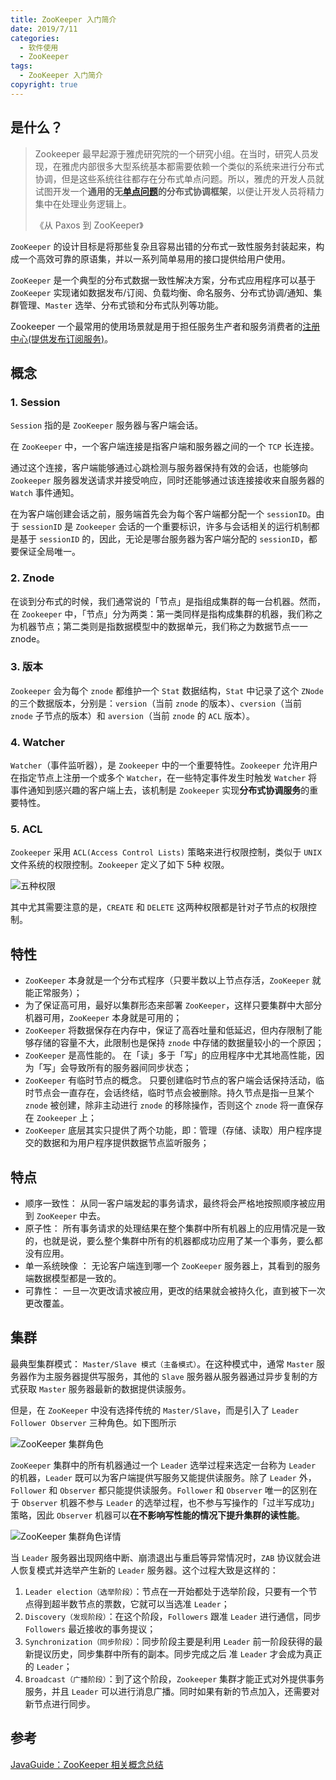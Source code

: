 ```yaml
---
title: ZooKeeper 入门简介
date: 2019/7/11
categories:
  - 软件使用
  - ZooKeeper
tags:
  - ZooKeeper 入门简介
copyright: true
---
```


## 是什么？

> Zookeeper 最早起源于雅虎研究院的一个研究小组。在当时，研究人员发现，在雅虎内部很多大型系统基本都需要依赖一个类似的系统来进行分布式协调，但是这些系统往往都存在分布式单点问题。所以，雅虎的开发人员就试图开发一个**通用的无[单点问题][1]的分布式协调框架**，以便让开发人员将精力集中在处理业务逻辑上。
> 
> 《从 Paxos 到 ZooKeeper》

`ZooKeeper` 的设计目标是将那些复杂且容易出错的分布式一致性服务封装起来，构成一个高效可靠的原语集，并以一系列简单易用的接口提供给用户使用。

`ZooKeeper` 是一个典型的分布式数据一致性解决方案，分布式应用程序可以基于 `ZooKeeper` 实现诸如数据发布/订阅、负载均衡、命名服务、分布式协调/通知、集群管理、`Master` 选举、分布式锁和分布式队列等功能。

Zookeeper 一个最常用的使用场景就是用于担任服务生产者和服务消费者的[注册中心(提供发布订阅服务)][2]。

## 概念

### 1. Session

`Session` 指的是 `ZooKeeper` 服务器与客户端会话。

在 `ZooKeeper` 中，一个客户端连接是指客户端和服务器之间的一个 `TCP` 长连接。

通过这个连接，客户端能够通过心跳检测与服务器保持有效的会话，也能够向 `Zookeeper` 服务器发送请求并接受响应，同时还能够通过该连接接收来自服务器的 `Watch` 事件通知。

在为客户端创建会话之前，服务端首先会为每个客户端都分配一个 `sessionID`。由于 `sessionID` 是 `Zookeeper` 会话的一个重要标识，许多与会话相关的运行机制都是基于 `sessionID` 的，因此，无论是哪台服务器为客户端分配的 `sessionID`，都要保证全局唯一。

### 2. Znode

在谈到分布式的时候，我们通常说的「节点」是指组成集群的每一台机器。然而，在 `Zookeeper` 中，「节点」分为两类：第一类同样是指构成集群的机器，我们称之为机器节点；第二类则是指数据模型中的数据单元，我们称之为数据节点一一znode。


### 3. 版本

`Zookeeper` 会为每个 `znode` 都维护一个 `Stat` 数据结构，`Stat` 中记录了这个 `ZNode` 的三个数据版本，分别是：`version`（当前 `znode` 的版本）、`cversion`（当前 `znode` 子节点的版本）和 `aversion`（当前 `znode` 的 `ACL` 版本）。

### 4. Watcher

`Watcher`（事件监听器），是 `Zookeeper` 中的一个重要特性。`Zookeeper` 允许用户在指定节点上注册一个或多个 `Watcher`，在一些特定事件发生时触发 `Watcher` 将事件通知到感兴趣的客户端上去，该机制是 `Zookeeper` 实现**分布式协调服务**的重要特性。

### 5. ACL

`Zookeeper` 采用 `ACL(Access Control Lists)` 策略来进行权限控制，类似于 `UNIX` 文件系统的权限控制。`Zookeeper` 定义了如下 5种 权限。

![五种权限][3]

其中尤其需要注意的是，`CREATE` 和 `DELETE` 这两种权限都是针对子节点的权限控制。

## 特性

* `ZooKeeper` 本身就是一个分布式程序（只要半数以上节点存活，`ZooKeeper` 就能正常服务）；
* 为了保证高可用，最好以集群形态来部署 `ZooKeeper`，这样只要集群中大部分机器可用，`ZooKeeper` 本身就是可用的；
* `ZooKeeper` 将数据保存在内存中，保证了高吞吐量和低延迟，但内存限制了能够存储的容量不大，此限制也是保持 `znode` 中存储的数据量较小的一个原因；
* `ZooKeeper` 是高性能的。 在「读」多于「写」的应用程序中尤其地高性能，因为「写」会导致所有的服务器间同步状态；
* `ZooKeeper` 有临时节点的概念。 只要创建临时节点的客户端会话保持活动，临时节点会一直存在，会话终结，临时节点会被删除。持久节点是指一旦某个 `znode` 被创建，除非主动进行 `znode` 的移除操作，否则这个 `znode` 将一直保存在 `Zookeeper` 上；
* `ZooKeeper` 底层其实只提供了两个功能，即：管理（存储、读取）用户程序提交的数据和为用户程序提供数据节点监听服务；


## 特点

* 顺序一致性： 从同一客户端发起的事务请求，最终将会严格地按照顺序被应用到 `ZooKeeper` 中去。
* 原子性： 所有事务请求的处理结果在整个集群中所有机器上的应用情况是一致的，也就是说，要么整个集群中所有的机器都成功应用了某一个事务，要么都没有应用。
* 单一系统映像 ： 无论客户端连到哪一个 `ZooKeeper` 服务器上，其看到的服务端数据模型都是一致的。
* 可靠性： 一旦一次更改请求被应用，更改的结果就会被持久化，直到被下一次更改覆盖。

## 集群

最典型集群模式： `Master/Slave 模式（主备模式）`。在这种模式中，通常 `Master` 服务器作为主服务器提供写服务，其他的 `Slave` 服务器从服务器通过异步复制的方式获取 `Master` 服务器最新的数据提供读服务。

但是，在 `ZooKeeper` 中没有选择传统的 `Master/Slave`，而是引入了 `Leader Follower Observer` 三种角色。如下图所示

![ZooKeeper 集群角色][5]

`ZooKeeper` 集群中的所有机器通过一个 `Leader` 选举过程来选定一台称为 `Leader` 的机器，`Leader` 既可以为客户端提供写服务又能提供读服务。除了 `Leader` 外，`Follower` 和 `Observer` 都只能提供读服务。`Follower` 和 `Observer` 唯一的区别在于 `Observer` 机器不参与 `Leader` 的选举过程，也不参与写操作的「过半写成功」策略，因此 `Observer` 机器可以**在不影响写性能的情况下提升集群的读性能**。

![ZooKeeper 集群角色详情][6]

当 `Leader` 服务器出现网络中断、崩溃退出与重启等异常情况时，`ZAB` 协议就会进人恢复模式并选举产生新的 `Leader` 服务器。这个过程大致是这样的：
1. `Leader election（选举阶段）`：节点在一开始都处于选举阶段，只要有一个节点得到超半数节点的票数，它就可以当选准 `Leader`；
2. `Discovery（发现阶段）`：在这个阶段，`Followers` 跟准 `Leader` 进行通信，同步 `Followers` 最近接收的事务提议；
3. `Synchronization（同步阶段）`：同步阶段主要是利用 `Leader` 前一阶段获得的最新提议历史，同步集群中所有的副本。同步完成之后 准 `Leader` 才会成为真正的 `Leader`；
4. `Broadcast（广播阶段）`：到了这个阶段，`Zookeeper` 集群才能正式对外提供事务服务，并且 `Leader` 可以进行消息广播。同时如果有新的节点加入，还需要对新节点进行同步。

## 参考

[JavaGuide：ZooKeeper 相关概念总结][4]

[1]: https://wiki.blanc.site/
[2]: https://wiki.blanc.site/
[3]: https://img.blanc.site//wiki/img/20190711195553.png
[4]: https://snailclimb.top/JavaGuide/#/system-design/framework/ZooKeeper
[5]: https://img.blanc.site//wiki/img/20190711200430.png
[6]: https://img.blanc.site//wiki/img/20190711200643.png
